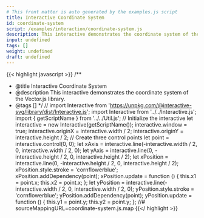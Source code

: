 ```yaml
---
# This front matter is auto generated by the examples.js script
title: Interactive Coordinate System
id: coordinate-system
script: /examples/interaction/coordinate-system.js
description: This interactive demonstrates the coordinate system of the Vector.js library.
input: undefined
tags: []
weight: undefined
draft: undefined
---
```


{{< highlight javascript >}}
/**
* @title Interactive Coordinate System
* @description This interactive demonstrates the coordinate system of the Vector.js library.
* @tags []
*/
// import Interactive from 'https://unpkg.com/@interactive-svg/library/dist/Interactive.js';
import Interactive from '../../Interactive.js';
import { getScriptName } from '../../Util.js';
// Initialize the interactive
let interactive = new Interactive(getScriptName());
interactive.window = true;
interactive.originX = interactive.width / 2;
interactive.originY = interactive.height / 2;
// Create three control points
let point = interactive.control(0, 0);
let xAxis = interactive.line(-interactive.width / 2, 0, interactive.width / 2, 0);
let yAxis = interactive.line(0, -interactive.height / 2, 0, interactive.height / 2);
let xPosition = interactive.line(0, -interactive.height / 2, 0, interactive.height / 2);
xPosition.style.stroke = 'cornflowerblue';
xPosition.addDependency(point);
xPosition.update = function () {
    this.x1 = point.x;
    this.x2 = point.x;
};
let yPosition = interactive.line(-interactive.width / 2, 0, interactive.width / 2, 0);
yPosition.style.stroke = 'cornflowerblue';
yPosition.addDependency(point);
yPosition.update = function () {
    this.y1 = point.y;
    this.y2 = point.y;
};
//# sourceMappingURL=coordinate-system.js.map
{{</ highlight >}}

